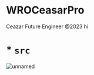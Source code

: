 # WROCeasarPro
Ceazar Future Engineer  @2023
hi

# * `src`
![unnamed](https://github.com/wroqabatyacaesar2023/WROCeasarPro/assets/145048454/e9d07d1d-5a98-4f1c-85fb-3f7e070394eb)
